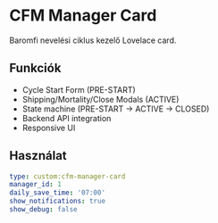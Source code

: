 # CFM Manager Card

Baromfi nevelési ciklus kezelő Lovelace card.

## Funkciók

- Cycle Start Form (PRE-START)
- Shipping/Mortality/Close Modals (ACTIVE)
- State machine (PRE-START → ACTIVE → CLOSED)
- Backend API integration
- Responsive UI

## Használat

```yaml
type: custom:cfm-manager-card
manager_id: 1
daily_save_time: '07:00'
show_notifications: true
show_debug: false
```
